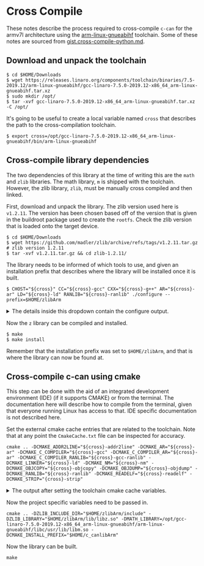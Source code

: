 # Cross Compile

These notes describe the process required to cross-compile `c-can` for the armv7l architecture using the 
[arm-linux-gnueabihf][#gneeabihf] toolchain. Some of these notes are sourced from [gist.cross-compile-python.md][#gist].

## Download and unpack the toolchain 

```angular2html
$ cd $HOME/Downloads
$ wget https://releases.linaro.org/components/toolchain/binaries/7.5-2019.12/arm-linux-gnueabihf/gcc-linaro-7.5.0-2019.12-x86_64_arm-linux-gnueabihf.tar.xz
$ sudo mkdir /opt/
$ tar -xvf gcc-linaro-7.5.0-2019.12-x86_64_arm-linux-gnueabihf.tar.xz -C /opt/
```

It's going to be useful to create a local variable named `cross` that describes the path to the cross-compilation 
toolchain. 
```angular2html
$ export cross=/opt/gcc-linaro-7.5.0-2019.12-x86_64_arm-linux-gnueabihf/bin/arm-linux-gnueabihf
```

## Cross-compile library dependencies

The two dependencies of this library at the time of writing this are the `math` and `zlib` libraries. The math library, 
`m` is shipped with the toolchain. However, the zlib library, `zlib`, must be manually cross compiled and then linked. 

First, download and unpack the library. The zlib version used here is `v1.2.11`. The version has been chosen based off
of the version that is given in the buildroot package used to create the `rootfs`. Check the zlib version that is 
loaded onto the target device. 
```angular2html
$ cd $HOME/Downloads
$ wget https://github.com/madler/zlib/archive/refs/tags/v1.2.11.tar.gz  # zlib version 1.2.11
$ tar -xvf v1.2.11.tar.gz && cd zlib-1.2.11/
```

The library needs to be informed of which tools to use, and given an installation prefix that describes where the 
library will be installed once it is built. 
```angular2html
$ CHOST="${cross}" CC="${cross}-gcc" CXX="${cross}-g++" AR="${cross}-ar" LD="${cross}-ld" RANLIB="${cross}-ranlib" ./configure --prefix=$HOME/zlibArm
```
<details><summary>The details inside this dropdown contain the configure output.</summary>

```
Using /opt/gcc-linaro-7.5.0-2019.12-x86_64_arm-linux-gnueabihf/bin/arm-linux-gnueabihf-ar
Using /opt/gcc-linaro-7.5.0-2019.12-x86_64_arm-linux-gnueabihf/bin/arm-linux-gnueabihf-ranlib
Using /opt/gcc-linaro-7.5.0-2019.12-x86_64_arm-linux-gnueabihf/bin/arm-linux-gnueabihf-nm
Checking for shared library support...
Building shared library libz.so.1.2.11 with /opt/gcc-linaro-7.5.0-2019.12-x86_64_arm-linux-gnueabihf/bin/arm-linux-gnueabihf-gcc.
Checking for size_t... Yes.
Checking for off64_t... Yes.
Checking for fseeko... Yes.
Checking for strerror... Yes.
Checking for unistd.h... Yes.
Checking for stdarg.h... Yes.
Checking whether to use vs[n]printf() or s[n]printf()... using vs[n]printf().
Checking for vsnprintf() in stdio.h... Yes.
Checking for return value of vsnprintf()... Yes.
Checking for attribute(visibility) support... Yes.
```

</details>

Now the `z` library can be compiled and installed. 
```angular2html
$ make
$ make install
```
Remember that the installation prefix was set to `$HOME/zlibArm`, and that is where the library can now be found at.

## Cross-compile c-can using cmake

This step can be done with the aid of an integrated development environment (IDE) (if it supports CMAKE) or from the 
terminal. The documentation here will describe how to compile from the terminal, given that everyone running Linux has
access to that. IDE specific documentation is not described here.

Set the external cmake cache entries that are related to the toolchain. Note that at any point the `CmakeCache.txt` 
file can be inspected for accuracy. 
```angular2html
cmake .. -DCMAKE_ADDR2LINE="${cross}-addr2line" -DCMAKE_AR="${cross}-ar" -DCMAKE_C_COMPILER="${cross}-gcc" -DCMAKE_C_COMPILER_AR="${cross}-ar" -DCMAKE_C_COMPILER_RANLIB="${cross}-gcc-ranlib" -DCMAKE_LINKER="${cross}-ld" -DCMAKE_NM="${cross}-nm" -DCMAKE_OBJCOPY="${cross}-objcopy" -DCMAKE_OBJDUMP="${cross}-objdump" -DCMAKE_RANLIB="${cross}-ranlib" -DCMAKE_READELF="${cross}-readelf" -DCMAKE_STRIP="{cross}-strip" 
```

<details><summary>The output after setting the toolchain cmake cache variables.</summary>

```angular2html
-- The C compiler identification is GNU 7.5.0
-- Check for working C compiler: /opt/gcc-linaro-7.5.0-2019.12-x86_64_arm-linux-gnueabihf/bin/arm-linux-gnueabihf-gcc
-- Check for working C compiler: /opt/gcc-linaro-7.5.0-2019.12-x86_64_arm-linux-gnueabihf/bin/arm-linux-gnueabihf-gcc -- works
-- Detecting C compiler ABI info
-- Detecting C compiler ABI info - done
-- Detecting C compile features
-- Detecting C compile features - done
-- Configuring done
-- Generating done
-- Build files have been written to: /path/to/c-can/build
```
</details>

Now the project specific variables need to be passed in. 
```angular2html
cmake .. -DZLIB_INCLUDE_DIR="$HOME/zlibArm/include" -DZLIB_LIBRARY="$HOME/zlibArm/lib/libz.so" -DMATH_LIBRARY=/opt/gcc-linaro-7.5.0-2019.12-x86_64_arm-linux-gnueabihf/arm-linux-gnueabihf/libc/usr/lib/libm.so -DCMAKE_INSTALL_PREFIX="$HOME/c_canlibArm"
```

Now the library can be built.
```angular2html
make
```



[#gneeabihf]: https://releases.linaro.org/components/toolchain/binaries/7.5-2019.12/arm-linux-gnueabihf/
[#gist]: https://gist.github.com/j-c-cook/2a291dc0bfaa2f6639272e344ff66e62
